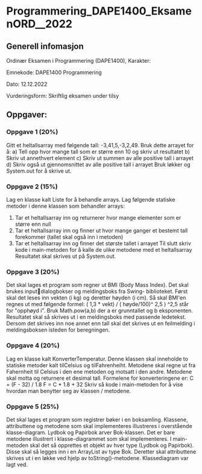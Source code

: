 # Programmering_DAPE1400_EksamenORD__2022

## Generell infomasjon
Ordinær Eksamen i Programmering (DAPE1400), Karakter: 

Emnekode: DAPE1400 Programmering

Dato: 12.12.2022

Vurderingsform: Skriftlig eksamen under tilsy

## Oppgaver:

### Oppgave 1 (20%)
Gitt et heltallsarray med følgende tall: -3,41,5,-3,2,49. Bruk dette arrayet for å:
a) Tell opp hvor mange tall som er større enn 10 og skriv ut resultatet
b) Skriv ut annethvert element
c) Skriv ut summen av alle positive tall i arrayet
d) Skriv også ut gjennomsnittet av alle positive tall i arrayet
Bruk løkker og System.out for å skrive ut.


### Oppgave 2 (15%)
Lag en klasse kalt Liste for å behandle arrays.
Lag følgende statiske metoder i denne klassen som behandler arrays:
1) Tar et heltallsarray inn og returnerer hvor mange elementer som er større enn null
2) Tar et heltallsarray inn og finner ut hvor mange ganger et bestemt tall forekommer (tallet skal
   også inn i metoden)
3) Tar et heltallsarray inn og finner det største tallet i arrayet
   Til slutt skriv kode i main-metoden for å kalle de ulike metodene med et heltallsarray
   Resultatet skal skrives ut på System.out.


### Oppgave 3 (20%)
Det skal lages et program som regner ut BMI (Body Mass Index). Det skal brukes inputdialogbokser og meldingsboks fra Swing- biblioteket.
Først skal det leses inn vekten (i kg) og deretter høyden (i cm).
Så skal BMI'en regnes ut med følgende formel:
( 1,3 * vekt) / ( høyde/100)^ 2,5 )
^2,5 står for "opphøyd i". Bruk Math.pow(a,b) der a er grunntallet og b eksponenten.
Resultatet skal så skrives ut i en meldingsboks med passende ledetekst.
Dersom det skrives inn noe annet enn tall skal det skrives ut en feilmelding i meldingsboksen
isteden for beregningen.


### Oppgave 4 (20%)
Lag en klasse kalt KonverterTemperatur. Denne klassen skal inneholde to statiske metoder kalt
tilCelsius og tilFahrenheiht. Metodene skal regne ut fra Fahernheit til Celsius i den ene metoden
og motsatt i den andre. Metodene skal motta og returnere et desimal tall.
Formelene for konverteringene er:
C = (F - 32) / 1.8
F = C * 1.8 + 32
Skriv så kode i main-metoden for å vise hvordan man benytter seg av klassen / metodene.


### Oppgave 5 (25%)
Det skal lages et program som registrer bøker i en boksamling. Klassene, attributtene og
metodene som skal implementeres illustreres i overstående klasse-diagram. Lydbok og Papirbok
arver Bok-klassen. Det er bare metodene illustrert i klasse-diagrammet som skal
implementeres.
I main-metoden skal det så opprettes et objekt av hver type (Lydbok og Papirbok). Disse skal så
legges inn i en ArrayList av type Bok. Deretter skal attributtene skrives ut i en løkke ved hjelp av
toString()-metodene.
Klassediagram var lagt ved.